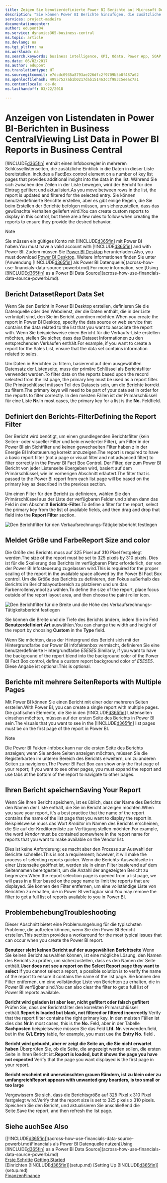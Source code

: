 ```yaml
---
title: Zeigen Sie benutzerdefinierte Power BI Berichte an| Microsoft Docs
description: "Sie können Power BI Berichte hinzufügen, die zusätzliche Einblick in Daten in Listen in Financials geben."
services: project-madeira
documentationcenter: 
author: edupont04
ms.service: dynamics365-business-central
ms.topic: article
ms.devlang: na
ms.tgt_pltfrm: na
ms.workload: na
ms.search.keywords: business intelligence, KPI, Odata, Power App, SOAP, analysis
ms.date: 06/02/2017
ms.author: edupont
ms.translationtype: HT
ms.sourcegitcommit: e7dcdc0935a8793ae226dfc2f9709b5b8f487a62
ms.openlocfilehash: 49957527ab1b0217dab151463ccf983c5eeac7a1
ms.contentlocale: de-de
ms.lasthandoff: 03/22/2018

---
```

# <a name="viewing-list-data-in-power-bi-reports-in-business-central"></a><span data-ttu-id="7a40f-103">Anzeigen von Listendaten in Power BI-Berichten in Business Central</span><span class="sxs-lookup"><span data-stu-id="7a40f-103">Viewing List Data in Power BI Reports in Business Central</span></span> 
[!INCLUDE[d365fin](includes/d365fin_md.md)]<span data-ttu-id="7a40f-104"> enthält einen Infoboxregler in mehreren Schlüssellistenseiten, die zusätzliche Einblick in die Daten in dieser Liste bereitstellen.</span><span class="sxs-lookup"><span data-stu-id="7a40f-104"> includes a FactBox control element on a number of key list pages that provides additional insight into the data in the list.</span></span> <span data-ttu-id="7a40f-105">Während Sie sich zwischen den Zeilen in der Liste bewegen, wird der Bericht für den Eintrag gefiltert und aktualisiert.</span><span class="sxs-lookup"><span data-stu-id="7a40f-105">As you move between rows in the list, the report is updated and filtered for the selected entry.</span></span> <span data-ttu-id="7a40f-106">Sie können benutzerdefinierte Berichte erstellen, aber es gibt einige Regeln, die Sie beim Erstellen der Berichte befolgen müssen, um sicherzustellen, dass das gewünschte Verhalten geliefert wird.</span><span class="sxs-lookup"><span data-stu-id="7a40f-106">You can create custom reports to display in this control, but there are a few rules to follow when creating the reports to ensure they provide the desired behavior.</span></span>  

> [!NOTE]  
>   <span data-ttu-id="7a40f-107">Sie müssen ein gültiges Konto mit [!INCLUDE[d365fin](includes/d365fin_md.md)] mit Power BI haben.</span><span class="sxs-lookup"><span data-stu-id="7a40f-107">You must have a valid account with [!INCLUDE[d365fin](includes/d365fin_md.md)] and with Power BI.</span></span> <span data-ttu-id="7a40f-108">Zudem müssen Sie [Power BI Desktop](https://powerbi.microsoft.com/en-us/desktop/) herunterladen.</span><span class="sxs-lookup"><span data-stu-id="7a40f-108">Also, you must download [Power BI Desktop](https://powerbi.microsoft.com/en-us/desktop/).</span></span> <span data-ttu-id="7a40f-109">Weitere Informationen finden Sie unter [Anwendung [!INCLUDE[d365fin](includes/d365fin_md.md)] als Power BI Datenquelle](across-how-use-financials-data-source-powerbi.md).</span><span class="sxs-lookup"><span data-stu-id="7a40f-109">For more information, see [Using [!INCLUDE[d365fin](includes/d365fin_md.md)] as a Power BI Data Source](across-how-use-financials-data-source-powerbi.md).</span></span>  

## <a name="report-data-set"></a><span data-ttu-id="7a40f-110">Bericht Dataset</span><span class="sxs-lookup"><span data-stu-id="7a40f-110">Report Data Set</span></span>
<span data-ttu-id="7a40f-111">Wenn Sie den Bericht in Power BI Desktop erstellen, definieren Sie die Datenquelle oder den Webdienst, der die Daten enthält, die in der Liste verknüpft sind, den Sie im Bericht zuordnen möchten.</span><span class="sxs-lookup"><span data-stu-id="7a40f-111">When you create the report in Power BI Desktop, specify the data source or web service that contains the data related to the list that you want to associate the report with.</span></span> <span data-ttu-id="7a40f-112">Wenn Sie beispielsweise einen Bericht für die Verkaufs-Liste erstellen möchten, stellen Sie sicher, dass das Dataset Informationen zu den entsprechenden Verkäufen enthält.</span><span class="sxs-lookup"><span data-stu-id="7a40f-112">For example, if you want to create a report for the Sales List, ensure that the data set contains information related to sales.</span></span>  

<span data-ttu-id="7a40f-113">Um Daten in Berichten zu filtern, basierend auf dem ausgewählten Datensatz der Listenseite, muss der primäre Schlüssel als Berichtsfilter verwendet werden.</span><span class="sxs-lookup"><span data-stu-id="7a40f-113">To filter data on the reports based upon the record selected from the list page, the primary key must be used as a report filter.</span></span> <span data-ttu-id="7a40f-114">Die Primärschlüssel müssen Teil des Datasets sein, um die Berichte korrekt zu filtern.</span><span class="sxs-lookup"><span data-stu-id="7a40f-114">The primary keys will need to be part of your data set in order for the reports to filter correctly.</span></span> <span data-ttu-id="7a40f-115">In den meisten Fällen ist der Primärschlüssel für eine Liste **Nr.**</span><span class="sxs-lookup"><span data-stu-id="7a40f-115">In most cases, the primary key for a list is the **No.**</span></span> <span data-ttu-id="7a40f-116">Feld</span><span class="sxs-lookup"><span data-stu-id="7a40f-116">field.</span></span>  

## <a name="defining-the-report-filter"></a><span data-ttu-id="7a40f-117">Definiert den Berichts-Filter</span><span class="sxs-lookup"><span data-stu-id="7a40f-117">Defining the Report Filter</span></span>
<span data-ttu-id="7a40f-118">Der Bericht wird benötigt, um einen grundlegenden Berichtsfilter (kein Seiten- oder visueller Filter und kein erweiterter Filter), um Filter in der Power BI ein Sichtfilter und keinen gewechselten Filter haben z in der Energie BI Infosteuerung korrekt anzuzeigen.</span><span class="sxs-lookup"><span data-stu-id="7a40f-118">The report is required to have a basic report filter (not a page or visual filter and not advanced filter) to filter correctly in the Power BI Fact Box Control.</span></span> <span data-ttu-id="7a40f-119">Der Filter, der zum Power BI Bericht von jeder Listenseite übergeben wird, basiert auf dem Primärschlüssel, wie im vorherigen Abschnitt erläutert.</span><span class="sxs-lookup"><span data-stu-id="7a40f-119">The filter that is passed to the Power BI report from each list page will be based on the primary key as described in the previous section.</span></span>  

<span data-ttu-id="7a40f-120">Um einen Filter für den Bericht zu definieren, wählen Sie den Primärschlüssel aus der Liste der verfügbaren Felder und ziehen dann das Feld in den Abschnitt **Berichts-Filter**.</span><span class="sxs-lookup"><span data-stu-id="7a40f-120">To define a filter for the report, select the primary key from the list of available fields, and then drag and drop that field into the **Report Filter** section.</span></span>  

![Den Berichtfilter für den Verkaufsrechnungs-Tätigkeitsbericht festlegen](./media/across-how-use-powerbi-reports-factbox/financials-powerbi-report-filter.png)

## <a name="report-size-and-color"></a><span data-ttu-id="7a40f-122">Meldet Größe und Farbe</span><span class="sxs-lookup"><span data-stu-id="7a40f-122">Report Size and color</span></span>
<span data-ttu-id="7a40f-123">Die Größe des Berichts muss auf 325 Pixel auf 310 Pixel festgelegt werden.</span><span class="sxs-lookup"><span data-stu-id="7a40f-123">The size of the report must be set to 325 pixels by 310 pixels.</span></span> <span data-ttu-id="7a40f-124">Dies ist für die Skalierung des Berichts im verfügbaren Platz erforderlich, der von der Power BI Infosteuerung zugelassen wird.</span><span class="sxs-lookup"><span data-stu-id="7a40f-124">This is required for the proper scaling of the report in the available space allowed by the Power BI Fact Box control.</span></span> <span data-ttu-id="7a40f-125">Um die Größe des Berichts zu definieren, den Fokus außerhalb des Berichts im Berichtslayoutbereich zu platzieren und um das Farbenrollensymbol zu wählen.</span><span class="sxs-lookup"><span data-stu-id="7a40f-125">To define the size of the report, place focus outside of the report layout area, and then choose the paint roller icon.</span></span>

![Den Berichtfilter für die Breite und die Höhe des Verkaufsrechnungs-Tätigkeitsbericht festlegen](./media/across-how-use-powerbi-reports-factbox/financials-powerbi-report-sizing.png)

<span data-ttu-id="7a40f-127">Sie können die Breite und die Tiefe des Berichts ändern, indem Sie im Feld **Benutzerdefiniert** **Art** auswählen.</span><span class="sxs-lookup"><span data-stu-id="7a40f-127">You can change the width and height of the report by choosing **Custom** in the **Type** field.</span></span>

<span data-ttu-id="7a40f-128">Wenn Sie möchten, dass der Hintergrund des Bericht sich mit der Hintergrundfarbe der Power BI Infofaktenbox vermischt, definieren Sie eine benutzerdefinierte Hintergrundfarbe *E5E5E5*.</span><span class="sxs-lookup"><span data-stu-id="7a40f-128">Similarly, if you want to have the background of the report blend into the background color of the Power BI Fact Box control, define a custom report background color of *E5E5E5*.</span></span> <span data-ttu-id="7a40f-129">Diese Angabe ist optional.</span><span class="sxs-lookup"><span data-stu-id="7a40f-129">This is optional.</span></span>  

## <a name="reports-with-multiple-pages"></a><span data-ttu-id="7a40f-130">Berichte mit mehrere Seiten</span><span class="sxs-lookup"><span data-stu-id="7a40f-130">Reports with Multiple Pages</span></span>
<span data-ttu-id="7a40f-131">Mit Power BI können Sie einen Bericht mit einer oder mehreren Seiten erstellen.</span><span class="sxs-lookup"><span data-stu-id="7a40f-131">With Power BI, you can create a single report with multiple pages.</span></span> <span data-ttu-id="7a40f-132">Die grafischen Elemente, die Sie in den [!INCLUDE[d365fin](includes/d365fin_md.md)] Listenseiten einsehen möchten, müssen auf der ersten Seite des Berichts in Power BI sein.</span><span class="sxs-lookup"><span data-stu-id="7a40f-132">The visuals that you want to see in the [!INCLUDE[d365fin](includes/d365fin_md.md)] list pages must be on the first page of the report in Power BI.</span></span>  

> [!NOTE]  
>  <span data-ttu-id="7a40f-133">Die Power BI Fakten-Infobox kann nur die ersten Seite des Berichts anzeigen; wenn Sie andere Seiten anzeigen möchten, müssen Sie die Registerkarten im unteren Bereich des Berichts erweitern, um zu anderen Seiten zu navigieren.</span><span class="sxs-lookup"><span data-stu-id="7a40f-133">The Power BI Fact Box can show only the first page of your report; if you want to see other pages, you must expand the report and use tabs at the bottom of the report to navigate to other pages.</span></span>  

## <a name="saving-your-report"></a><span data-ttu-id="7a40f-134">Ihren Bericht speichern</span><span class="sxs-lookup"><span data-stu-id="7a40f-134">Saving Your Report</span></span>

<span data-ttu-id="7a40f-135">Wenn Sie Ihren Bericht speichern, ist es üblich, dass der Name des Berichts den Namen der Liste enthält, die Sie im Bericht anzeigen möchten.</span><span class="sxs-lookup"><span data-stu-id="7a40f-135">When you save your report, it's a best practice that the name of the report contains the name of the list page that you want to display the report in.</span></span> <span data-ttu-id="7a40f-136">Beispielsweise muss das Wort *Kreditor* im Namen des Berichts erscheinen, die Sie auf der Kreditorenliste zur Verfügung stellen möchten.</span><span class="sxs-lookup"><span data-stu-id="7a40f-136">For example, the word *Vendor* must be contained somewhere in the report name for reports that you want to make available on the Vendor list.</span></span>  

<span data-ttu-id="7a40f-137">Dies ist keine Anforderung; es macht aber den Prozess zur Auswahl der Berichte schneller.</span><span class="sxs-lookup"><span data-stu-id="7a40f-137">This is not a requirement; however, it will make the process of selecting reports quicker.</span></span> <span data-ttu-id="7a40f-138">Wenn die Berichts-Auswahlseite in einer Listenseite geöffnet ist, werden sie in einen Filter basierend auf dem Seitennamen bereitgestellt, um die Anzahl der angezeigten Bericht zu begrenzen.</span><span class="sxs-lookup"><span data-stu-id="7a40f-138">When the report selection page is opened from a list page, we will pass in a filter based on the page name to limit the reports that are displayed.</span></span>  <span data-ttu-id="7a40f-139">Sie können den Filter entfernen, um eine vollständige Liste von Berichten zu erhalten, die in Power BI verfügbar sind.</span><span class="sxs-lookup"><span data-stu-id="7a40f-139">You may remove the filter to get a full list of reports available to you in Power BI.</span></span>  

## <a name="troubleshooting"></a><span data-ttu-id="7a40f-140">Problembehebung</span><span class="sxs-lookup"><span data-stu-id="7a40f-140">Troubleshooting</span></span>
<span data-ttu-id="7a40f-141">Dieser Abschnitt bietet eine Problemumgehung für die typischsten Probleme, die auftreten können, wenn Sie den Power BI Bericht erstellen.</span><span class="sxs-lookup"><span data-stu-id="7a40f-141">This section provides a workaround for the most typical issues that can occur when you create the Power BI report.</span></span>  

<span data-ttu-id="7a40f-142">**Benutzer sieht keinen Bericht auf der ausgewählten Berichtseite** Wenn Sie keinen Bericht auswählen können, ist eine mögliche Lösung, den Namen des Berichts zu prüfen, um sicherzustellen, dass es den Namen der Seite enthält.</span><span class="sxs-lookup"><span data-stu-id="7a40f-142">**User does not see a report on the Select Report page they want to select** If you cannot select a report, a possible solution is to verify the name of the report to ensure it contains the name of the list page.</span></span> <span data-ttu-id="7a40f-143">Sie können den Filter entfernen, um eine vollständige Liste von Berichten zu erhalten, die in Power BI verfügbar sind.</span><span class="sxs-lookup"><span data-stu-id="7a40f-143">You can also clear the filter to get a full list of Power BI reports available.</span></span>  

<span data-ttu-id="7a40f-144">**Bericht wird geladen ist aber leer, nicht gefiltert oder falsch gefiltert** Prüfen Sie, dass der Berichtsfilter den korrekten Primärschlüssel enthält.</span><span class="sxs-lookup"><span data-stu-id="7a40f-144">**Report is loaded but blank, not filtered or filtered incorrectly** Verify that the report filter contains the right primary key.</span></span> <span data-ttu-id="7a40f-145">In den meisten Fällen ist dies das **Nr.**</span><span class="sxs-lookup"><span data-stu-id="7a40f-145">In most cases, this is the **No.**</span></span> <span data-ttu-id="7a40f-146">Feld, aber in der Tabelle **Sachposten** beispielsweise müssen Sie das Feld **Lfd. Nr.** verwenden.</span><span class="sxs-lookup"><span data-stu-id="7a40f-146">field, but in the **G/L Entry** table, for example, you must use the **Entry No.** field  .</span></span>

<span data-ttu-id="7a40f-147">**Bericht wird gebucht, aber er zeigt die Seite an, die Sie nicht erwartet haben** Überprüfen Sie, ob die Seite, die angezeigt werden sollen, die ersten Seite in Ihren Bericht ist.</span><span class="sxs-lookup"><span data-stu-id="7a40f-147">**Report is loaded, but it shows the page you have not expected** Verify that the page you want displayed is the first page in your report.</span></span>  

<span data-ttu-id="7a40f-148">**Bericht erscheint mit unerwünschten grauen Rändern, ist zu klein oder zu umfangreich**</span><span class="sxs-lookup"><span data-stu-id="7a40f-148">**Report appears with unwanted gray boarders, is too small or too large**</span></span>

<span data-ttu-id="7a40f-149">Vergewissern Sie sich, dass die Berichtsgröße auf 325 Pixel x 310 Pixel festgelegt wird.</span><span class="sxs-lookup"><span data-stu-id="7a40f-149">Verify that the report size is set to 325 pixels x 310 pixels.</span></span> <span data-ttu-id="7a40f-150">Speichern Sie den Bericht, und aktualisieren Sie anschließend die Seite.</span><span class="sxs-lookup"><span data-stu-id="7a40f-150">Save the report, and then refresh the list page.</span></span>  

## <a name="see-also"></a><span data-ttu-id="7a40f-151">Siehe auch</span><span class="sxs-lookup"><span data-stu-id="7a40f-151">See Also</span></span>
<span data-ttu-id="7a40f-152">[[!INCLUDE[d365fin](includes/d365fin_md.md)]](across-how-use-financials-data-source-powerbi.md)Financials als Power BI Datenquelle nutzen</span><span class="sxs-lookup"><span data-stu-id="7a40f-152">[Using [!INCLUDE[d365fin](includes/d365fin_md.md)] as a Power BI Data Source](across-how-use-financials-data-source-powerbi.md)</span></span>  
<span data-ttu-id="7a40f-153">[Erste Schritte](product-get-started.md)  </span><span class="sxs-lookup"><span data-stu-id="7a40f-153">[Getting Started](product-get-started.md)  </span></span>  
<span data-ttu-id="7a40f-154">[Einrichten [!INCLUDE[d365fin](includes/d365fin_md.md)]](setup.md)  </span><span class="sxs-lookup"><span data-stu-id="7a40f-154">[Setting Up [!INCLUDE[d365fin](includes/d365fin_md.md)]](setup.md)  </span></span>  
[<span data-ttu-id="7a40f-155">Finanzen</span><span class="sxs-lookup"><span data-stu-id="7a40f-155">Finance</span></span>](finance.md)  

